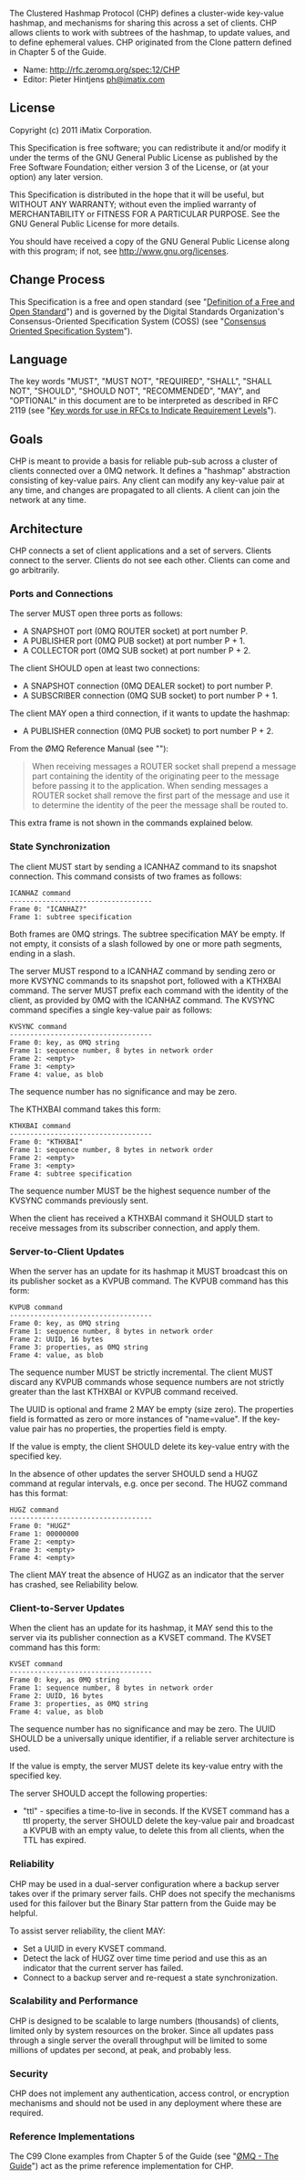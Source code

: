 The Clustered Hashmap Protocol (CHP) defines a cluster-wide key-value hashmap, and mechanisms for sharing this across a set of clients. CHP allows clients to work with subtrees of the hashmap, to update values, and to define ephemeral values. CHP originated from the Clone pattern defined in Chapter 5 of the Guide.

* Name: http://rfc.zeromq.org/spec:12/CHP
* Editor: Pieter Hintjens <ph@imatix.com>

## License

Copyright (c) 2011 iMatix Corporation.

This Specification is free software; you can redistribute it and/or modify it under the terms of the GNU General Public License as published by the Free Software Foundation; either version 3 of the License, or (at your option) any later version.

This Specification is distributed in the hope that it will be useful, but WITHOUT ANY WARRANTY; without even the implied warranty of MERCHANTABILITY or FITNESS FOR A PARTICULAR PURPOSE. See the GNU General Public License for more details.

You should have received a copy of the GNU General Public License along with this program; if not, see <http://www.gnu.org/licenses>.

## Change Process

This Specification is a free and open standard (see "[Definition of a Free and Open Standard](http://www.digistan.org/open-standard:definition)") and is governed by the Digital Standards Organization's Consensus-Oriented Specification System (COSS) (see "[Consensus Oriented Specification System](http://www.digistan.org/spec:1/COSS)").

## Language

The key words "MUST", "MUST NOT", "REQUIRED", "SHALL", "SHALL NOT", "SHOULD", "SHOULD NOT", "RECOMMENDED",  "MAY", and "OPTIONAL" in this document are to be interpreted as described in RFC 2119 (see "[Key words for use in RFCs to Indicate Requirement Levels](http://tools.ietf.org/html/rfc2119)").

## Goals

CHP is meant to provide a basis for reliable pub-sub across a cluster of clients connected over a 0MQ network. It defines a "hashmap" abstraction consisting of key-value pairs. Any client can modify any key-value pair at any time, and changes are propagated to all clients. A client can join the network at any time.

## Architecture

CHP connects a set of client applications and a set of servers. Clients connect to the server. Clients do not see each other. Clients can come and go arbitrarily.

### Ports and Connections

The server MUST open three ports as follows:

* A SNAPSHOT port (0MQ ROUTER socket) at port number P.
* A PUBLISHER port (0MQ PUB socket) at port number P + 1.
* A COLLECTOR port (0MQ SUB socket) at port number P + 2.

The client SHOULD open at least two connections:

* A SNAPSHOT connection (0MQ DEALER socket) to port number P.
* A SUBSCRIBER connection (0MQ SUB socket) to port number P + 1.

The client MAY open a third connection, if it wants to update the hashmap:

* A PUBLISHER connection (0MQ PUB socket) to port number P + 2.

From the ØMQ Reference Manual (see "[]()"):

> When receiving messages a ROUTER socket shall prepend a message part containing the identity of the originating peer to the message before passing it to the application. When sending messages a ROUTER socket shall remove the first part of the message and use it to determine the identity of the peer the message shall be routed to.

This extra frame is not shown in the commands explained below.

### State Synchronization

The client MUST start by sending a ICANHAZ command to its snapshot connection. This command consists of two frames as follows:

```
ICANHAZ command
-----------------------------------
Frame 0: "ICANHAZ?"
Frame 1: subtree specification
```

Both frames are 0MQ strings. The subtree specification MAY be empty. If not empty, it consists of a slash followed by one or more path segments, ending in a slash.

The server MUST respond to a ICANHAZ command by sending zero or more KVSYNC commands to its snapshot port, followed with a KTHXBAI command. The server MUST prefix each command with the identity of the client, as provided by 0MQ with the ICANHAZ command. The KVSYNC command specifies a single key-value pair as follows:

```
KVSYNC command
-----------------------------------
Frame 0: key, as 0MQ string
Frame 1: sequence number, 8 bytes in network order
Frame 2: <empty>
Frame 3: <empty>
Frame 4: value, as blob
```

The sequence number has no significance and may be zero.

The KTHXBAI command takes this form:

```
KTHXBAI command
-----------------------------------
Frame 0: "KTHXBAI"
Frame 1: sequence number, 8 bytes in network order
Frame 2: <empty>
Frame 3: <empty>
Frame 4: subtree specification
```

The sequence number MUST be the highest sequence number of the KVSYNC commands previously sent.

When the client has received a KTHXBAI command it SHOULD start to receive messages from its subscriber connection, and apply them.

### Server-to-Client Updates

When the server has an update for its hashmap it MUST broadcast this on its publisher socket as a KVPUB command. The KVPUB command has this form:

```
KVPUB command
-----------------------------------
Frame 0: key, as 0MQ string
Frame 1: sequence number, 8 bytes in network order
Frame 2: UUID, 16 bytes
Frame 3: properties, as 0MQ string
Frame 4: value, as blob
```

The sequence number MUST be strictly incremental. The client MUST discard any KVPUB commands whose sequence numbers are not strictly greater than the last KTHXBAI or KVPUB command received.

The UUID is optional and frame 2 MAY be empty (size zero). The properties field is formatted as zero or more instances of "name=value<newline>". If the key-value pair has no properties, the properties field is empty.

If the value is empty, the client SHOULD delete its key-value entry with the specified key.

In the absence of other updates the server SHOULD send a HUGZ command at regular intervals, e.g. once per second. The HUGZ command has this format:

```
HUGZ command
-----------------------------------
Frame 0: "HUGZ"
Frame 1: 00000000
Frame 2: <empty>
Frame 3: <empty>
Frame 4: <empty>
```

The client MAY treat the absence of HUGZ as an indicator that the server has crashed, see Reliability below.

### Client-to-Server Updates

When the client has an update for its hashmap, it MAY send this to the server via its publisher connection as a KVSET command. The KVSET command has this form:

```
KVSET command
-----------------------------------
Frame 0: key, as 0MQ string
Frame 1: sequence number, 8 bytes in network order
Frame 2: UUID, 16 bytes
Frame 3: properties, as 0MQ string
Frame 4: value, as blob
```

The sequence number has no significance and may be zero. The UUID SHOULD be a universally unique identifier, if a reliable server architecture is used.

If the value is empty, the server MUST delete its key-value entry with the specified key.

The server SHOULD accept the following properties:

* "ttl" - specifies a time-to-live in seconds. If the KVSET command has a ttl property, the server SHOULD delete the key-value pair and broadcast a KVPUB with an empty value, to delete this from all clients, when the TTL has expired.

### Reliability

CHP may be used in a dual-server configuration where a backup server takes over if the primary server fails. CHP does not specify the mechanisms used for this failover but the Binary Star pattern from the Guide may be helpful.

To assist server reliability, the client MAY:

* Set a UUID in every KVSET command.
* Detect the lack of HUGZ over time time period and use this as an indicator that the current server has failed.
* Connect to a backup server and re-request a state synchronization.

### Scalability and Performance

CHP is designed to be scalable to large numbers (thousands) of clients, limited only by system resources on the broker. Since all updates pass through a single server the overall throughput will be limited to some millions of updates per second, at peak, and probably less.

### Security

CHP does not implement any authentication, access control, or encryption mechanisms and should not be used in any deployment where these are required.

### Reference Implementations

The C99 Clone examples from Chapter 5 of the Guide (see "[ØMQ - The Guide](http://zguide.zeromq.org)") act as the prime reference implementation for CHP.

